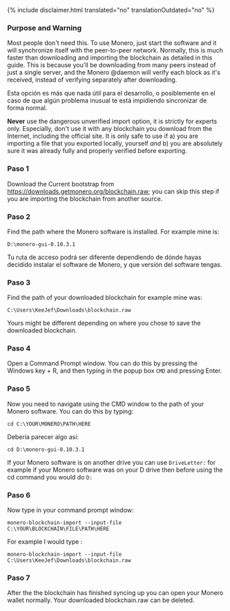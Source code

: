 {% include disclaimer.html translated="no" translationOutdated="no" %}

### Purpose and Warning

Most people don't need this. To use Monero, just start the software and it
will synchronize itself with the peer-to-peer network. Normally, this is
much faster than downloading and importing the blockchain as detailed in
this guide. This is because you'll be downloading from many peers instead of
just a single server, and the Monero @daemon will verify each block as it's
received, instead of verifying separately after downloading.

Esta opción es más que nada útil para el desarrollo, o posiblemente en el
caso de que algún problema inusual te está impidiendo sincronizar de forma
normal.

**Never** use the dangerous unverified import option, it is strictly for experts only. Especially, don't use it with any blockchain you download from the Internet, including the official site. It is only safe to use if a) you are importing a file that you exported locally, yourself *and* b) you are absolutely sure it was already fully and properly verified before exporting.

### Paso 1

Download the Current bootstrap from
https://downloads.getmonero.org/blockchain.raw; you can skip this step if
you are importing the blockchain from another source.

### Paso 2

Find the path where the Monero software is installed. For example mine is:

`D:\monero-gui-0.10.3.1`

Tu ruta de acceso podrá ser diferente dependiendo de dónde hayas decidido
instalar el software de Monero, y que versión del software tengas.

### Paso 3

Find the path of your downloaded blockchain for example mine was:

`C:\Users\KeeJef\Downloads\blockchain.raw`

Yours might be different depending on where you chose to save the downloaded
blockchain.

### Paso 4

Open a Command Prompt window. You can do this by pressing the Windows key +
R, and then typing in the popup box `CMD` and pressing Enter.

### Paso 5

Now you need to navigate using the CMD window to the path of your Monero
software. You can do this by typing:

`cd C:\YOUR\MONERO\PATH\HERE`

Debería parecer algo asi:

`cd D:\monero-gui-0.10.3.1`

If your Monero software is on another drive you can use `DriveLetter:` for
example if your Monero software was on your D drive then before using the cd
command you would do `D:`

### Paso 6

Now type in your command prompt window:

`monero-blockchain-import --input-file C:\YOUR\BLOCKCHAIN\FILE\PATH\HERE`

For example I would type :

`monero-blockchain-import --input-file
C:\Users\KeeJef\Downloads\blockchain.raw`

### Paso 7

After the the blockchain has finished syncing up you can open your Monero
wallet normally. Your downloaded blockchain.raw can be deleted.
